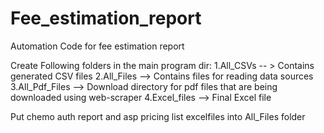 # Fee_estimation_report
Automation Code for fee estimation report

Create Following folders in the main program dir:
1.All_CSVs -- > Contains generated CSV files
2.All_Files --> Contains files for reading data sources
3.All_Pdf_Files --> Download directory for pdf files that are being downloaded using web-scraper
4.Excel_files --> Final Excel file

Put chemo auth report and asp pricing list excelfiles into All_Files folder
